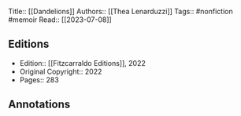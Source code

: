 Title:: [[Dandelions]]
Authors:: [[Thea Lenarduzzi]]
Tags:: #nonfiction #memoir 
Read:: [[2023-07-08]]

## Editions
- Edition:: [[Fitzcarraldo Editions]], 2022
- Original Copyright:: 2022
- Pages:: 283

## Annotations
